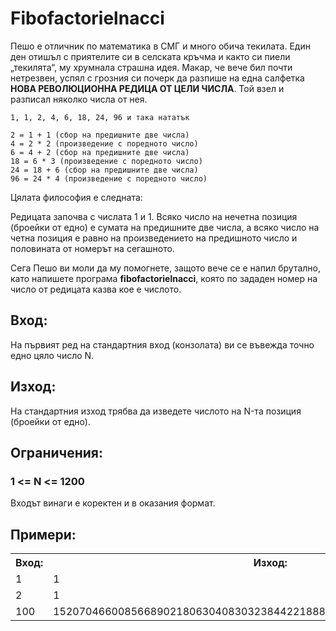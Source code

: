 # Fibofactorielnacci

Пешо е отличник по математика в СМГ и много обича текилата. Един ден отишъл с
приятелите си в селската кръчма и както си пиели „текилята“, му хрумнала страшна
идея. Макар, че вече бил почти нетрезвен, успял с грозния си почерк да разпише на
една салфетка **НОВА РЕВОЛЮЦИОННА РЕДИЦА ОТ ЦЕЛИ ЧИСЛА**. Той взел и разписал няколко
числа от нея.

```
1, 1, 2, 4, 6, 18, 24, 96 и така нататък

2 = 1 + 1 (сбор на предишните две числа)
4 = 2 * 2 (произведение с поредното число)
6 = 4 + 2 (сбор на предишните две числа)
18 = 6 * 3 (произведение с поредното число)
24 = 18 + 6 (сбор на предишните две числа)
96 = 24 * 4 (произведение с поредното число)
```

Цялата философия е следната:

Редицата започва с числата 1 и 1. Всяко число на нечетна позиция (броейки от едно)
е сумата на предишните две числа, а всяко число на четна позиция е равно на
произведението на предишното число и половината от номерът на сегашното.

Сега Пешо ви моли да му помогнете, защото вече се е напил брутално, като напишете
програма **fibofactorielnacci**, която по зададен номер на число от редицата казва кое е
числото.

## Вход:
На първият ред на стандартния вход (конзолата) ви се въвежда 
точно едно цяло число N.
## Изход:
На стандартния изход трябва да изведете числото на N-та позиция (броейки от едно).
## Ограничения:
### 1 <= N <= 1200
Входът винаги е коректен и в оказания формат.
## Примери:
<table>
<tr><th>Вход:</th><th>Изход:</th></tr>
<tr><td>1</td><td>1</td></tr>
<tr><td>2</td><td>1</td></tr>
<tr><td>100</td><td>1520704660085668902180630408303238442218882078448025600000000000000</td></tr>
</table>
